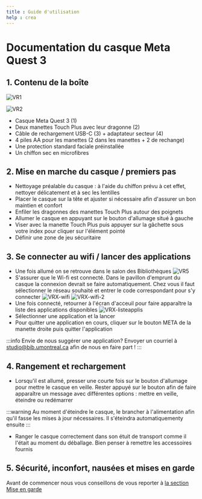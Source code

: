 ```yaml
---
title : Guide d'utilisation
help : crea
---
```

# Documentation du casque Meta Quest 3

## 1. Contenu de la boîte

![VR1](/img/docs/VR1.webp)

![VR2](/img/docs/VR2.webp)

- Casque Meta Quest 3 (1)
- Deux manettes Touch Plus avec leur dragonne (2)
- Câble de rechargement USB-C (3) + adaptateur secteur (4)
- 4 piles AA pour les manettes (2 dans les manettes + 2 de rechange)
- Une protection standard faciale préinstallée
- Un chiffon sec en microfibres


## 2. Mise en marche du casque / premiers pas

- Nettoyage préalable du casque : à l'aide du chiffon prévu à cet effet, nettoyer délicatement et à sec les lentilles
- Placer le casque sur la tête et ajuster si nécessaire afin d'assurer un bon maintien et confort
- Enfiler les dragonnes des manettes Touch Plus autour des poignets
- Allumer le casque en appuyant sur le bouton d'allumage situé à gauche
- Viser avec la manette Touch Plus puis appuyer sur la gâchette sous votre index pour cliquer sur l'élément pointé
- Définir une zone de jeu sécuritaire

## 3. Se connecter au wifi / lancer des applications

- Une fois allumé on se retrouve dans le salon des Bibliothèques
![VR5](/img/docs/VR5.webp)
- S'assurer que le Wi-fi est connecté. Dans le pavillon d'emprunt du casque la connexion devrait se faire automatiquement. Chez vous il faut sélectionner le réseau souhaité et entrer le code correspondant pour s'y connecter
![VRX-wifi](/img/docs/VRX-wifi.webp)
![VRX-wifi-2](/img/docs/VRX-wifi-2.webp)
- Une fois connecté, retourner à l'écran d'acceuil pour faire apparaître la liste des applications disponibles
![VRX-listeapplis](/img/docs/VRX-listeapplis.webp)
- Sélectionner une application et la lancer
- Pour quitter une application en cours, cliquer sur le bouton META de la manette droite puis quitter l'application

:::info
    Envie de nous suggérer une application? Envoyer un courriel à studio@bib.umontreal.ca afin de nous en faire part !
    :::

## 4. Rangement et rechargement

- Lorsqu'il est allumé, presser une courte fois sur le bouton d'allumage pour mettre le casque en veille. Rester appuyé sur le bouton afin de faire apparaître un message avec différentes options : mettre en veille, éteindre ou redémarrer

:::warning
    Au moment d'éteindre le casque, le brancher à l'alimentation afin qu'il fasse les mises à jour nécessaires. Il s'éteindra automatiquementy ensuite
    :::

- Ranger le casque correctement dans son étuit de transport comme il l'était au moment du déballage. Bien penser à remettre les accessoires fournis

## 5. Sécurité, inconfort, nausées et mises en garde

Avant de commencer nous vous conseillons de vous reporter à [la section Mise en garde](https://studio.bib.umontreal.ca/creatives/vr/mise-en-garde)
